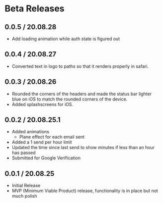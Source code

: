 # Beta Releases
## 0.0.5 / 20.08.28
- Add loading animation while auth state is figured out
## 0.0.4 / 20.08.27
- Converted text in logo to paths so that it renders properly in safari.
## 0.0.3 / 20.08.26
- Rounded the corners of the headers and made the status bar lighter blue on iOS to match the rounded corners of the device.
- Added splashscreens for iOS.
## 0.0.2 / 20.08.25.1
- Added animations
  - Plane effect for each email sent
- Added a 1 send per hour limit
- Updated the time since last send to show minutes if less than an hour has passed
- Submitted for Google Verification
## 0.0.1 / 20.08.25
- Initial Release
- MVP (Minimum Viable Product) release, functionality is in place but not much polish